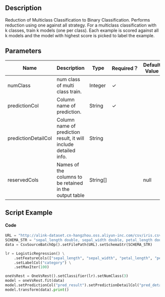 ## Description
Reduction of Multiclass Classification to Binary Classification.
 Performs reduction using one against all strategy.
 For a multiclass classification with k classes, train k models (one per class).
 Each example is scored against all k models and the model with highest score
 is picked to label the example.

## Parameters
| Name | Description | Type | Required？ | Default Value |
| --- | --- | --- | --- | --- |
| numClass | num class of multi class train. | Integer | ✓ |  |
| predictionCol | Column name of prediction. | String | ✓ |  |
| predictionDetailCol | Column name of prediction result, it will include detailed info. | String |  |  |
| reservedCols | Names of the columns to be retained in the output table | String[] |  | null |


## Script Example
#### Code
```python
URL = "http://alink-dataset.cn-hangzhou.oss.aliyun-inc.com/csv/iris.csv";
SCHEMA_STR = "sepal_length double, sepal_width double, petal_length double, petal_width double, category string";
data = CsvSourceBatchOp().setFilePath(URL).setSchemaStr(SCHEMA_STR)

lr = LogisticRegression() \
    .setFeatureCols(["sepal_length", "sepal_width", "petal_length", "petal_width"]) \
    .setLabelCol("category") \
    .setMaxIter(100)

oneVsRest = OneVsRest().setClassifier(lr).setNumClass(3)
model = oneVsRest.fit(data)
model.setPredictionCol("pred_result").setPredictionDetailCol("pred_detail")
model.transform(data).print()
```

